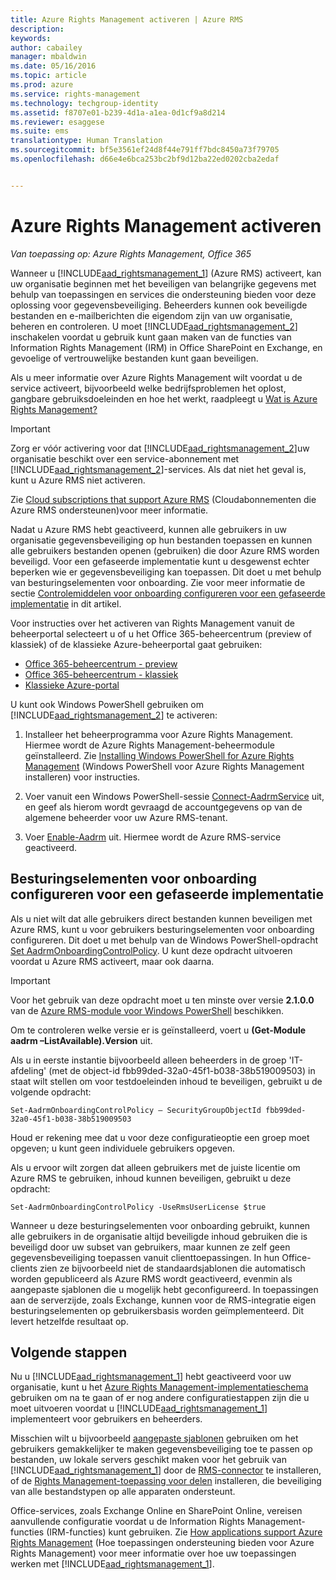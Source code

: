 ```yaml
---
title: Azure Rights Management activeren | Azure RMS
description: 
keywords: 
author: cabailey
manager: mbaldwin
ms.date: 05/16/2016
ms.topic: article
ms.prod: azure
ms.service: rights-management
ms.technology: techgroup-identity
ms.assetid: f8707e01-b239-4d1a-a1ea-0d1cf9a8d214
ms.reviewer: esaggese
ms.suite: ems
translationtype: Human Translation
ms.sourcegitcommit: bf5e3561ef24d8f44e791ff7bdc8450a73f79705
ms.openlocfilehash: d66e4e6bca253bc2bf9d12ba22ed0202cba2edaf


---
```


# Azure Rights Management activeren

*Van toepassing op: Azure Rights Management, Office 365*

Wanneer u [!INCLUDE[aad_rightsmanagement_1](../includes/aad_rightsmanagement_1_md.md)] (Azure RMS) activeert, kan uw organisatie beginnen met het beveiligen van belangrijke gegevens met behulp van toepassingen en services die ondersteuning bieden voor deze oplossing voor gegevensbeveiliging. Beheerders kunnen ook beveiligde bestanden en e-mailberichten die eigendom zijn van uw organisatie, beheren en controleren. U moet [!INCLUDE[aad_rightsmanagement_2](../includes/aad_rightsmanagement_2_md.md)] inschakelen voordat u gebruik kunt gaan maken van de functies van Information Rights Management (IRM) in Office SharePoint en Exchange, en gevoelige of vertrouwelijke bestanden kunt gaan beveiligen.

Als u meer informatie over Azure Rights Management wilt voordat u de service activeert, bijvoorbeeld welke bedrijfsproblemen het oplost, gangbare gebruiksdoeleinden en hoe het werkt, raadpleegt u [Wat is Azure Rights Management?](../understand-explore/what-is-azure-rms.md)

> [!IMPORTANT]
> Zorg er vóór activering voor dat [!INCLUDE[aad_rightsmanagement_2](../includes/aad_rightsmanagement_2_md.md)]uw organisatie beschikt over een service-abonnement met [!INCLUDE[aad_rightsmanagement_2](../includes/aad_rightsmanagement_2_md.md)]-services. Als dat niet het geval is, kunt u Azure RMS niet activeren.
>
> Zie [Cloud subscriptions that support Azure RMS](../get-started/requirements-subscriptions.md) (Cloudabonnementen die Azure RMS ondersteunen)voor meer informatie.

Nadat u Azure RMS hebt geactiveerd, kunnen alle gebruikers in uw organisatie gegevensbeveiliging op hun bestanden toepassen en kunnen alle gebruikers bestanden openen (gebruiken) die door Azure RMS worden beveiligd. Voor een gefaseerde implementatie kunt u desgewenst echter beperken wie er gegevensbeveiliging kan toepassen. Dit doet u met behulp van besturingselementen voor onboarding. Zie voor meer informatie de sectie [Controlemiddelen voor onboarding configureren voor een gefaseerde implementatie](#configuring-onboarding-controls-for-a-phased-deployment) in dit artikel.

Voor instructies over het activeren van Rights Management vanuit de beheerportal selecteert u of u het Office 365-beheercentrum (preview of klassiek) of de klassieke Azure-beheerportal gaat gebruiken:


- [Office 365-beheercentrum - preview](activate-office365-preview.md)
- [Office 365-beheercentrum - klassiek](activate-office365-classic.md)
- [Klassieke Azure-portal](activate-azure-classic.md)

U kunt ook Windows PowerShell gebruiken om [!INCLUDE[aad_rightsmanagement_2](../includes/aad_rightsmanagement_2_md.md)] te activeren:

1. Installeer het beheerprogramma voor Azure Rights Management. Hiermee wordt de Azure Rights Management-beheermodule geïnstalleerd. Zie [Installing Windows PowerShell for Azure Rights Management](../deploy-use/install-powershell.md) (Windows PowerShell voor Azure Rights Management installeren) voor instructies.

2. Voer vanuit een Windows PowerShell-sessie [Connect-AadrmService](https://msdn.microsoft.com/library/windowsazure/dn629415.aspx) uit, en geef als hierom wordt gevraagd de accountgegevens op van de algemene beheerder voor uw Azure RMS-tenant.

3. Voer [Enable-Aadrm](http://msdn.microsoft.com/library/windowsazure/dn629412.aspx) uit. Hiermee wordt de Azure RMS-service geactiveerd.

## Besturingselementen voor onboarding configureren voor een gefaseerde implementatie
Als u niet wilt dat alle gebruikers direct bestanden kunnen beveiligen met Azure RMS, kunt u voor gebruikers besturingselementen voor onboarding configureren. Dit doet u met behulp van de Windows PowerShell-opdracht [Set AadrmOnboardingControlPolicy](http://msdn.microsoft.com/library/azure/dn857521.aspx). U kunt deze opdracht uitvoeren voordat u Azure RMS activeert, maar ook daarna.

> [!IMPORTANT]
> Voor het gebruik van deze opdracht moet u ten minste over versie **2.1.0.0** van de [Azure RMS-module voor Windows PowerShell](http://go.microsoft.com/fwlink/?LinkId=257721) beschikken.
>
> Om te controleren welke versie er is geïnstalleerd, voert u **(Get-Module aadrm –ListAvailable).Version** uit.

Als u in eerste instantie bijvoorbeeld alleen beheerders in de groep 'IT-afdeling' (met de object-id fbb99ded-32a0-45f1-b038-38b519009503) in staat wilt stellen om voor testdoeleinden inhoud te beveiligen, gebruikt u de volgende opdracht:

```
Set-AadrmOnboardingControlPolicy – SecurityGroupObjectId fbb99ded-32a0-45f1-b038-38b519009503
```
Houd er rekening mee dat u voor deze configuratieoptie een groep moet opgeven; u kunt geen individuele gebruikers opgeven.

Als u ervoor wilt zorgen dat alleen gebruikers met de juiste licentie om Azure RMS te gebruiken, inhoud kunnen beveiligen, gebruikt u deze opdracht:

```
Set-AadrmOnboardingControlPolicy -UseRmsUserLicense $true
```
Wanneer u deze besturingselementen voor onboarding gebruikt, kunnen alle gebruikers in de organisatie altijd beveiligde inhoud gebruiken die is beveiligd door uw subset van gebruikers, maar kunnen ze zelf geen gegevensbeveiliging toepassen vanuit clienttoepassingen. In hun Office-clients zien ze bijvoorbeeld niet de standaardsjablonen die automatisch worden gepubliceerd als Azure RMS wordt geactiveerd, evenmin als aangepaste sjablonen die u mogelijk hebt geconfigureerd.  In toepassingen aan de serverzijde, zoals Exchange, kunnen voor de RMS-integratie eigen besturingselementen op gebruikersbasis worden geïmplementeerd. Dit levert hetzelfde resultaat op.


## Volgende stappen
Nu u [!INCLUDE[aad_rightsmanagement_1](../includes/aad_rightsmanagement_1_md.md)] hebt geactiveerd voor uw organisatie, kunt u het [Azure Rights Management-implementatieschema](../plan-design/deployment-roadmap.md) gebruiken om na te gaan of er nog andere configuratiestappen zijn die u moet uitvoeren voordat u [!INCLUDE[aad_rightsmanagement_1](../includes/aad_rightsmanagement_1_md.md)] implementeert voor gebruikers en beheerders. 

Misschien wilt u bijvoorbeeld [aangepaste sjablonen](configure-custom-templates.md) gebruiken om het gebruikers gemakkelijker te maken gegevensbeveiliging toe te passen op bestanden, uw lokale servers geschikt maken voor het gebruik van [!INCLUDE[aad_rightsmanagement_1](../includes/aad_rightsmanagement_1_md.md)] door de [RMS-connector](deploy-rms-connector.md) te installeren, of de [Rights Management-toepassing voor delen](../rms-client/sharing-app-windows.md) installeren, die beveiliging van alle bestandstypen op alle apparaten ondersteunt. 

Office-services, zoals Exchange Online en SharePoint Online, vereisen aanvullende configuratie voordat u de Information Rights Management-functies (IRM-functies) kunt gebruiken. Zie [How applications support Azure Rights Management](../understand-explore/applications-support.md) (Hoe toepassingen ondersteuning bieden voor Azure Rights Management) voor meer informatie over hoe uw toepassingen werken met [!INCLUDE[aad_rightsmanagement_1](../includes/aad_rightsmanagement_1_md.md)].




<!--HONumber=Jun16_HO4-->



